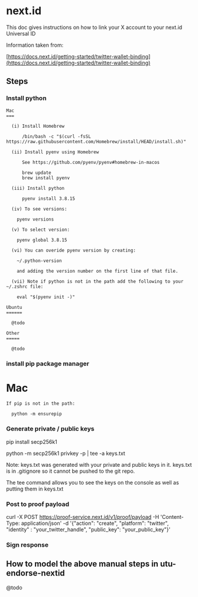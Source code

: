 # next.id

This doc gives instructions on how to link your X account to your next.id Universal ID

Information taken from:

  [https://docs.next.id/getting-started/twitter-wallet-binding](https://docs.next.id/getting-started/twitter-wallet-binding)

## Steps

### Install python

    Mac
    ===

      (i) Install Homebrew

          /bin/bash -c "$(curl -fsSL https://raw.githubusercontent.com/Homebrew/install/HEAD/install.sh)"

      (ii) Install pyenv using Homebrew

          See https://github.com/pyenv/pyenv#homebrew-in-macos

          brew update
          brew install pyenv

      (iii) Install python

          pyenv install 3.8.15

      (iv) To see versions:

        pyenv versions

      (v) To select version:

        pyenv global 3.8.15

      (vi) You can overide pyenv version by creating:
    
        ~/.python-version 

        and adding the version number on the first line of that file.

      (vii) Note if python is not in the path add the following to your ~/.zshrc file:

        eval "$(pyenv init -)"
  
    Ubuntu
    ======

      @todo

    Other
    =====

      @todo

### install pip package manager

  Mac
  ===

    If pip is not in the path:

      python -m ensurepip

### Generate private / public keys

  pip install secp256k1

  python -m secp256k1 privkey -p | tee -a keys.txt

  Note:  keys.txt was generated with your private and public keys in it.  keys.txt is in .gitignore
  so it cannot be pushed to the git repo.

  The tee command allows you to see the keys on the console as well as putting them in keys.txt

### Post to proof payload

curl -X POST https://proof-service.next.id/v1/proof/payload
   -H 'Content-Type: application/json'
   -d '{"action": "create", "platform": "twitter", "identity" : "your_twitter_handle", "public_key": "your_public_key"}'

### Sign response



## How to model the above manual steps in utu-endorse-nextid

@todo
